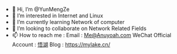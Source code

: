 - 👋 Hi, I’m @YunMengZe
- 👀 I’m interested in Internet and Linux
- 🌱 I’m currently learning Network of computer
- 💞️ I’m looking to collaborate on Network Related Fields
- 📫 How to reach me :
      Email : Me@Anuyoah.com
      WeChat Official Account : [悟湖](https://mylake.cn/wp-content/uploads/2021/03/wx-gongzhonghao.jpg)
      Blog : https://mylake.cn/
<!---
Yun-mengLakes/Yun-mengLakes is a ✨ special ✨ repository because its `README.md` (this file) appears on your GitHub profile.
You can click the Preview link to take a look at your changes.
--->
